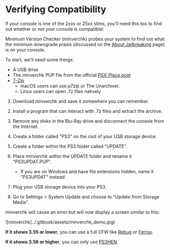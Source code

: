 # Verifying Compatibility

If your console is one of the 2xxx or 25xx slims, you'll need this too to find out whether or not your console is compatible!

Minimum Version Checker (minverchk) probes your system to find out what the minimum downgrade praxis (discussed on the [About Jailbreaking](../welcome-to-wiki/about-jailbreaking) page) is on your console.

To start, we'll need some things:
* A USB drive
* The minverchk PUP file from the official [PSX-Place post](https://www.psx-place.com/resources/minverchk-minimum-version-checker.610/)
* [7-Zip](https://7-zip.org)
  * macOS users can use p7zip or The Unarchiver. 
  * Linux users can open .7z files natively

1. Download minverchk and save it somewhere you can remember.

2. Install a program that can interact with .7z files and extract the archive.

3. Remove any disks in the Blu-Ray drive and disconnect the console from the Internet. 

4. Create a folder called "PS3" on the root of your USB storage device. 

5. Create a folder within the PS3 folder called "UPDATE". 

6. Place minverchk within the UPDATE folder and rename it "PS3UPDAT.PUP". 
   * If you are on Windows and have file extensions hidden, name it "PS3UPDAT" instead

7. Plug your USB storage device into your PS3. 

8. Go to Settings > System Update and choose to "Update from Storage Media".

minverchk will cause an error but will now display a screen similar to this:

![minverchk]../.gitbook/assets/minverchk_demo.jpg)

**If it shows 3.55 or lower**, you can use a full CFW like [Rebug](rebug/README.md) or [Ferrox](ferrox/README.md).

**If it shows 3.56 or higher**, you can only use [PS3HEN](ps3hen/README.md).